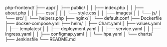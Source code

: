 php-frontend/
├── app/
│   ├── public/
│   │   ├── index.php
│   │   ├── about.php
│   │   ├── css/
│   │   │   └── style.css
│   │   ├── images/
│   │   └── js/
│   └── src/
│       └── helpers.php
├── nginx/
│   └── default.conf
├── Dockerfile
├── docker-compose.yml
├── helm/
│   ├── Chart.yaml
│   ├── values.yaml
│   ├── templates/
│   │   ├── deployment.yaml
│   │   ├── service.yaml
│   │   ├── ingress.yaml
│   │   ├── configmap.yaml
│   │   └── hpa.yaml
│   └── charts/
├── Jenkinsfile
└── README.md